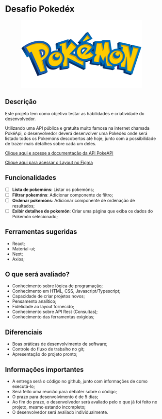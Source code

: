 # Desafio Pokedéx

<p align="center">
    <img src="./assets/pokemon-logo.png" alt="Pokemon logo" width="400px" />
</p>

## Descrição

Este projeto tem como objetivo testar as habilidades e criatividade do desenvolvedor.

Utilizando uma API pública e gratuita muito famosa na internet chamada PokéApi, o desenvolvedor deverá desenvolver uma Pokedéx onde será listado todos os Pokemóns descobertos até hoje, junto com a possibilidade de trazer mais detalhes sobre cada um deles.

[Clique aqui e acesse a documentação da API PokeAPI](https://pokeapi.co/)

[Clique aqui para acessar o Layout no Figma](https://www.figma.com/file/tq4wCCprM3VJu8M8NQQygi/Projeto-Pokedex?type=design&node-id=1-2&mode=design&t=KxsYsMoVuSUBOwFi-0)


## Funcionalidades

- [ ] **Lista de pokemóns**: Listar os pokemóns;
- [ ] **Filtrar pokemóns**: Adicionar componente de filtro;
- [ ] **Ordenar pokemóns**: Adicionar componente de ordenação de resultados;
- [ ] **Exibir detalhes do pokemón**: Criar uma página que exiba os dados do Pokemón selecionado;

## Ferramentas sugeridas

- React;
- Material-ui;
- Next;
- Axios;

## O que será avaliado?

- Conhecimento sobre lógica de programação;
- Conhecimento em HTML, CSS, Javascript/Typescript;
- Capacidade de criar projetos novos;
- Pensamento analítico;
- Fidelidade ao layout fornecido;
- Conhecimento sobre API Rest (Consultas);
- Conhecimento das ferramentas exigidas;

## Diferenciais

- Boas práticas de desenvolvimento de software;
- Controle do fluxo de trabalho no git;
- Apresentação do projeto pronto;

## Informações importantes

- A entrega será o código no github, junto com informações de como executá-lo;
- Será feito uma reunião para debater sobre o código;
- O prazo para desenvolvimento é de 5 dias;
- Ao fim do prazo, o desenvolvedor será avaliado pelo o que já foi feito no projeto, mesmo estando incompleto;
- O desenvolvedor será avaliado individualmente.
